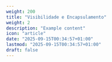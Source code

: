 ```yaml
---
weight: 200
title: "Visibilidade e Encapsulamento"
weight: 2
description: "Example content"
icon: "article"
date: "2025-09-15T00:34:57+01:00"
lastmod: "2025-09-15T00:34:57+01:00"
draft: false
---
```

